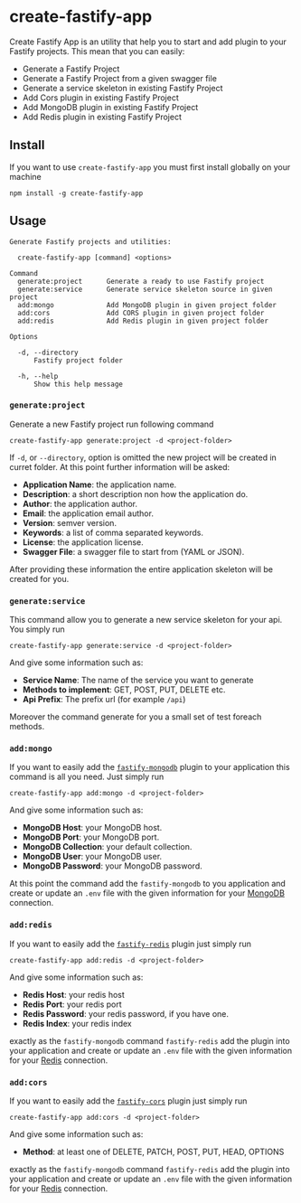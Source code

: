 # create-fastify-app

Create Fastify App is an utility that help you to start and add plugin to your Fastify projects. This mean that you can easily:
- Generate a Fastify Project
- Generate a Fastify Project from a given swagger file
- Generate a service skeleton in existing Fastify Project
- Add Cors plugin in existing Fastify Project
- Add MongoDB plugin in existing Fastify Project
- Add Redis plugin in existing Fastify Project

## Install

If you want to use `create-fastify-app` you must first install globally on your machine

```
npm install -g create-fastify-app
```

## Usage

```
Generate Fastify projects and utilities:

  create-fastify-app [command] <options>

Command
  generate:project      Generate a ready to use Fastify project
  generate:service      Generate service skeleton source in given project
  add:mongo             Add MongoDB plugin in given project folder
  add:cors              Add CORS plugin in given project folder
  add:redis             Add Redis plugin in given project folder

Options

  -d, --directory
      Fastify project folder

  -h, --help
      Show this help message
```

### `generate:project`

Generate a new Fastify project run following command

```
create-fastify-app generate:project -d <project-folder>
```

If `-d`, or `--directory`, option is omitted the new project will be created in curret folder. At this point further information will be asked:

- **Application Name**: the application name.
- **Description**: a short description non how the application do.
- **Author**: the application author.
- **Email**: the application email author.
- **Version**: semver version.
- **Keywords**: a list of comma separated keywords.
- **License**: the application license.
- **Swagger File**: a swagger file to start from (YAML or JSON).

After providing these information the entire application skeleton will be created for you.

### `generate:service`

This command allow you to generate a new service skeleton for your api. You simply run

```
create-fastify-app generate:service -d <project-folder>
```

And give some information such as:

- **Service Name**: The name of the service you want to generate
- **Methods to implement**: GET, POST, PUT, DELETE etc.
- **Api Prefix**: The prefix url (for example `/api`)

Moreover the command generate for you a small set of test foreach methods.

### `add:mongo`

If you want to easily add the [`fastify-mongodb`](https://github.com/fastify/fastify-mongodb) plugin to your application this command is all you need. Just simply run

```
create-fastify-app add:mongo -d <project-folder>
```

And give some information such as:

- **MongoDB Host**: your MongoDB host.
- **MongoDB Port**: your MongoDB port.
- **MongoDB Collection**: your default collection.
- **MongoDB User**: your MongoDB user.
- **MongoDB Password**: your MongoDB password.

At this point the command add the `fastify-mongodb` to you application and create or update an `.env` file with the given information for your [MongoDB](https://www.mongodb.com) connection.

### `add:redis`

If you want to easily add the [`fastify-redis`](https://github.com/fastify/fastify-redis) plugin just simply run

```
create-fastify-app add:redis -d <project-folder>
```

And give some information such as:

- **Redis Host**: your redis host
- **Redis Port**: your redis port
- **Redis Password**: your redis password, if you have one.
- **Redis Index**: your redis index

exactly as the `fastify-mongodb` command `fastify-redis` add the plugin into your application and create or update an `.env` file with the given information for your [Redis](https://redis.io) connection.

### `add:cors`

If you want to easily add the [`fastify-cors`](https://github.com/fastify/fastify-cors) plugin just simply run

```
create-fastify-app add:cors -d <project-folder>
```

And give some information such as:

- **Method**: at least one of DELETE, PATCH, POST, PUT, HEAD, OPTIONS

exactly as the `fastify-mongodb` command `fastify-redis` add the plugin into your application and create or update an `.env` file with the given information for your [Redis](https://redis.io) connection.